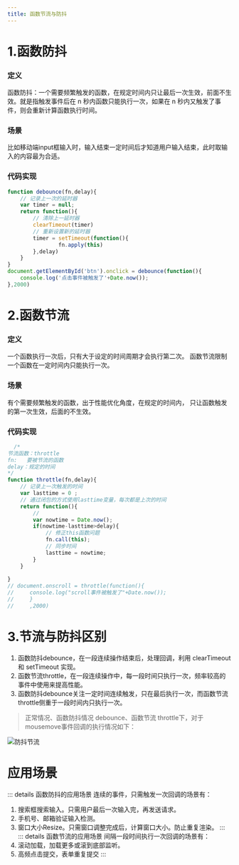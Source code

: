 ```yaml
---
title: 函数节流与防抖
---
```


# 1.函数防抖

### 定义
  函数防抖：一个需要频繁触发的函数，在规定时间内只让最后一次生效，前面不生效。就是指触发事件后在 n 秒内函数只能执行一次，如果在 n 秒内又触发了事件，则会重新计算函数执行时间。
### 场景
  比如移动端input框输入时，输入结束一定时间后才知道用户输入结束，此时取输入的内容最为合适。
### 代码实现
 ```js
 function debounce(fn,delay){
     // 记录上一次的延时器
     var timer = null;
     return function(){
         // 清除上一延时器
         clearTimeout(timer)
         // 重新设置新的延时器
         timer = setTimeout(function(){
                 fn.apply(this)
         },delay)
     }
 }
 document.getElementById('btn').onclick = debounce(function(){
     console.log('点击事件被触发了'+Date.now());
 },2000) 
```

# 2.函数节流

### 定义
  一个函数执行一次后，只有大于设定的时间周期才会执行第二次。
  函数节流限制一个函数在一定时间内只能执行一次。
### 场景
  有个需要频繁触发的函数，出于性能优化角度，在规定的时间内，
  只让函数触发的第一次生效，后面的不生效。
### 代码实现
  ```js
    /*
  节流函数：throttle
  fn:   要被节流的函数
  delay：规定的时间
  */
  function throttle(fn,delay){
      // 记录上一次触发的时间
      var lasttime = 0 ;
      // 通过闭包的方式使用lasttime变量，每次都是上次的时间
      return function(){
          // 
          var nowtime = Date.now();
          if(nowtime-lasttime>delay){
              // 修正this函数问题
              fn.call(this);
              // 同步时间
              lasttime = nowtime;
          }
      }
      
  }
  // document.onscroll = throttle(function(){
  //     console.log("scroll事件被触发了"+Date.now());
  //     }
  //     ,2000)

  ```

  # 3.节流与防抖区别
  1. 函数防抖debounce，在一段连续操作结束后，处理回调，利用 clearTimeout 和 setTimeout 实现。
  2. 函数节流throttle，在一段连续操作中，每一段时间只执行一次，频率较高的事件中使用来提高性能。
  3. 函数防抖debounce关注一定时间连续触发，只在最后执行一次，而函数节流throttle侧重于一段时间内只执行一次。
   
 >正常情况、函数防抖情况 debounce、函数节流 throttle下，对于mousemove事件回调的执行情况如下：

  ![防抖节流](/static/images/interview/debounce-throttle.png)

  # 应用场景

  ::: details 函数防抖的应用场景
  连续的事件，只需触发一次回调的场景有：
  1. 搜索框搜索输入。只需用户最后一次输入完，再发送请求。
  2. 手机号、邮箱验证输入检测。
  3. 窗口大小Resize。只需窗口调整完成后，计算窗口大小。防止重复渲染。
  ::: 
  ::: details 函数节流的应用场景
  间隔一段时间执行一次回调的场景有：
  1. 滚动加载，加载更多或滚到底部监听。
  2. 高频点击提交，表单重复提交
  :::





 
 
